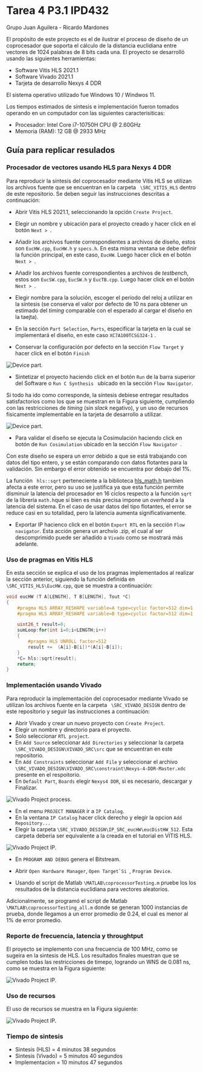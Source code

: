 # Tarea 4 P3.1 IPD432

Grupo Juan Aguilera - Ricardo Mardones

El propósito de este proyecto es el de ilustrar el proceso de diseño de un coprocesador que soporta el cálculo de la distancia euclidiana entre vectores de 1024 palabras de 8 bits cada una.
El proyecto se desarrolló usando las siguientes herramientas:

* Software  Vitis HLS 2021.1
* Software Vivado 2021.1
* Tarjeta de desarrollo Nexys 4 DDR

El sistema operativo utilizado fue Windows 10 /  Windwos 11.

Los tiempos estimados de síntesis e implementación fueron tomados operando en un computador con las siguientes caracterisiticas:

* Procesador: Intel Core i7-10750H CPU @ 2.60GHz
* Memoria (RAM): 12 GB @ 2933 MHz

## Guía para replicar resulados
### Procesador de vectores usando HLS para Nexys 4 DDR

Para reproducir la síntesis del coprocesador mediante Vitis HLS se utilizan los archivos fuente que se encuentran en  la carpeta ``` \SRC_VITIS_HLS``` dentro de este repositorio. Se deben seguir  las instrucciones descritas  a continuación:

* Abrir Vitis HLS 2021.1, seleccionando la opción ```Create Project```.
* Elegir un nombre y ubicación para el proyecto creado y hacer click en  el botón ```Next > ```.
* Añadir los archivos fuente correspondientes a archivos de diseño, estos son ```EucHW.cpp```, ```EucHW.h``` y  ```specs.h```. En esta misma ventana se debe definir la función principal, en este caso, ```EucHW```. Luego  hacer click en  el botón ```Next > ```.
* Añadir los archivos fuente correspondientes a archivos de <em>testbench</em>, estos son ```EucSW.cpp```, ```EucSW.h``` y  ```EucTB.cpp```. Luego  hacer click en  el botón ```Next > ```.

* Elegir nombre para la solución, escoger el periodo del reloj a utilizar en la síntesis (se conserva el valor por defecto de 10 ns para obtener un estimado del <em>timing</em> comparable con el esperado al cargar el diseño en la taejta).

* En la sección ```Part Selection```, ```Parts```, especificar la tarjeta en la cual se implementará el diseño, en este caso  ```XC7A100TCSG324-1``` .

* Conservar la configuración por defecto en la sección ```Flow Target``` y hacer click en el botón ```Finish ```

![Device part.](/Imagenes_Readme/Start_HLS.gif)

* Sintetizar el proyecto haciendo click en el botón ```Run``` de la barra superior del Software o  ```Run C Synthesis ``` ubicado en la sección ```Flow Navigator```.

 Si todo ha ido como corresponde, la síntesis debiese entregar resultados satisfactorios como los que se muestran en la Figura siguiente, cumpliendo con las restricciones de <em>timing</em> (sin <em>slack</em> negativo), y un uso de recursos  fisicamente implementable en la tarjeta de desarrollo a utilizar.

![Device part.](/Imagenes_Readme/performance_hls.png)

 * Para validar el diseño se ejecuta la Cosimulación  haciendo click en botón de ``` Run Cosimulation ``` ubicado en la sección ```Flow Navigator ```.

  Con este diseño se espera un error debido a que  se está trabajando con datos del tipo entero, y se están comparando con datos flotantes para la validación. Sin embargo el error obtenido se encuentra por debajo del 1%.

 La función ``` hls::sqrt``` perteneciente a la biblioteca [hls_math.h](https://docs.xilinx.com/r/en-US/ug1399-vitis-hls/Vitis-HLS-Math-Library)  tambien afecta a este error, pero su uso se justifica  ya que esta función permite disminuir la latencia del procesador en 16 ciclos respecto a la función ```sqrt``` de la librería ```math.h```que si bien es más precisa impone un <em>overhead</em> a la latencia del sistema. En el caso de usar datos del tipo flotantes, el error se reduce casi en su totalidad, pero la latencia aumenta significativamente.

* Exportar IP hacienco click en el botón ```Export RTL``` en la sección ```Flow navigator```. Esta acción genera un archvio .zip, el cual al ser descomprimido puede ser añadido a ```Vivado``` como se mostrará más adelante.

### Uso de pragmas en Vitis HLS

En esta sección se explica el uso de los pragmas implementados al realizar la sección anterior, siguiendo la función definida en ```\SRC_VITIS_HLS\EucHW.cpp```, que se muestra a continuación:

```cpp
void eucHW (T A[LENGTH], T B[LENGTH], Tout *C)
{
	#pragma HLS ARRAY_RESHAPE variable=A type=cyclic factor=512 dim=1
	#pragma HLS ARRAY_RESHAPE variable=B type=cyclic factor=512 dim=1

	uint26_t result=0;
	sumLoop:for(int i=0;i<LENGTH;i++)
	{
		#pragma HLS UNROLL factor=512
		result +=  (A[i]-B[i])*(A[i]-B[i]);
	}
	*C= hls::sqrt(result);
	return;
}
```


### Implementación usando Vivado

Para reproducir la implementación del coprocesador mediante Vivado se utilizan los archivos fuente en la carpeta ``` \SRC_VIVADO_DESIGN``` dentro de este repositorio y seguir las instrucciones a continuación:

* Abrir Vivado y crear un nuevo proyecto con ```Create Project```.
* Elegir un nombre y directorio para el proyecto.
* Solo seleccionar ```RTL project```.
* En ```Add Source``` seleccionar ```Add Directories``` y seleccionar la carpeta ```\SRC_VIVADO_DESIGN\VIVADO_SRC\src``` que se encuentran en este repositorio.
* En ```Add Constraints``` seleccionar ```Add File``` y seleccionar el archivo ```\SRC_VIVADO_DESIGN\VIVADO_SRC\constraint\Nexys-4-DDR-Master.xdc``` presente en el respoitorio.
* En ```Default Part```, ```Boards``` elegir ```Nexys4 DDR```, si es necesario, descargar y Finalizar.

![Vivado Project process.](/Imagenes_Readme/create_vivado_project.gif)

* En el menu ```PROJECT MANAGER``` ir a ```IP Catalog```.
* En la ventana ```IP Catalog``` hacer click derecho y elegir la opcion ```Add Repository...```
* Elegir la carpeta ```\SRC_VIVADO_DESIGN\IP_SRC_eucHW\eucDistHW_512```. Esta carpeta deberia ser equivalente a la creada en el tutorial en VITIS HLS.

![Vivado Project IP.](/Imagenes_Readme/import_ip.gif)

* En ```PROGRAM AND DEBUG``` genera el Bitstream.

* Abrir ```Open Hardware Manager```, ```Open Target`Si ```, ```Program Device```.

* Usando el script de Matlab ```\MATLAB\coprocessorTesting.m``` pruebe los los resultados de la distancia euclidiana para vectores aleatorios.

 Adicionalmente, se programó el script de Matlab ``` \MATLAB\coprocessorTesting_all.m ``` donde se generan 1000 instancias de prueba, donde llegamos a un error promedio de 0.24, el cual es menor al 1% de error promedio.

### Reporte de frecuencia, latencia y throughtput

El proyecto se implemento con una frecuencia de 100 MHz, como se sugeira en la sintesis de HLS. Los resultados finales muestran que se cumplen todas las restricciones de timepo, logrando un WNS de 0.081 ns, como se muestra en la Figura siguiente:

![Vivado Project IP.](/Imagenes_Readme/time_summary.png)

### Uso de recursos

El uso de recursos se muestra en la Figura siguiente:

![Vivado Project IP.](/Imagenes_Readme/uso_recursos.png)



### Tiempo de sintesis

* Sintesis (HLS) = 4 minutos 38 segundos
* Sintesis (Vivado) = 5 minutos 40 segundos
* Implementacion = 10 minutos 47 segundos
